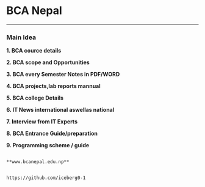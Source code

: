 


# BCA Nepal
<hr>

### Main Idea

**1. BCA cource details**

**2. BCA scope and Opportunities**

**3. BCA every Semester Notes in PDF/WORD**

**4. BCA projects,lab reports mannual**

**5. BCA college Details**

**6. IT News international aswellas national**

**7. Interview from IT Experts**

**8. BCA Entrance Guide/preparation**

**9. Programming scheme / guide**

                                                    **www.bcanepal.edu.np**

                                                   https://github.com/iceberg0-1
